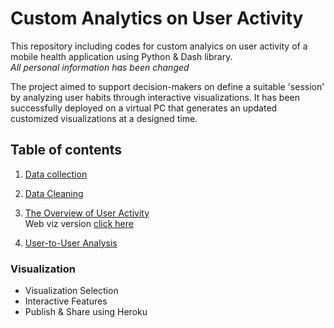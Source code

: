 
# Custom Analytics on User Activity
This repository including codes for custom analyics on user activity of a mobile health application using Python & Dash library.  
*All personal information has been changed*  

The project aimed to support decision-makers on define a suitable 'session' by analyzing user habits through interactive visualizations. It has been successfully deployed on a virtual PC that generates an updated customized visualizations at a designed time.



## Table of contents  
1. [Data collection](https://github.com/daoddv/user-activity-analytics/blob/master/01-data-collection/01-data-extraction.py)

2. [Data Cleaning](https://github.com/daoddv/user-activity-analytics/blob/master/02-data-cleaning/02-data-cleaning.ipynb)

3. [The Overview of User Activity](https://github.com/daoddv/user-activity-analytics/blob/master/03-user-activity-overview/app.py)  
Web viz version [click here](https://github-user-activity-overview.herokuapp.com/)  
4. [User-to-User Analysis](https://github.com/daoddv/user-activity-analytics/blob/master/04-user-to-user-analysis/emailcomparison.py)  

### Visualization 
- Visualization Selection
- Interactive Features
- Publish & Share using Heroku
